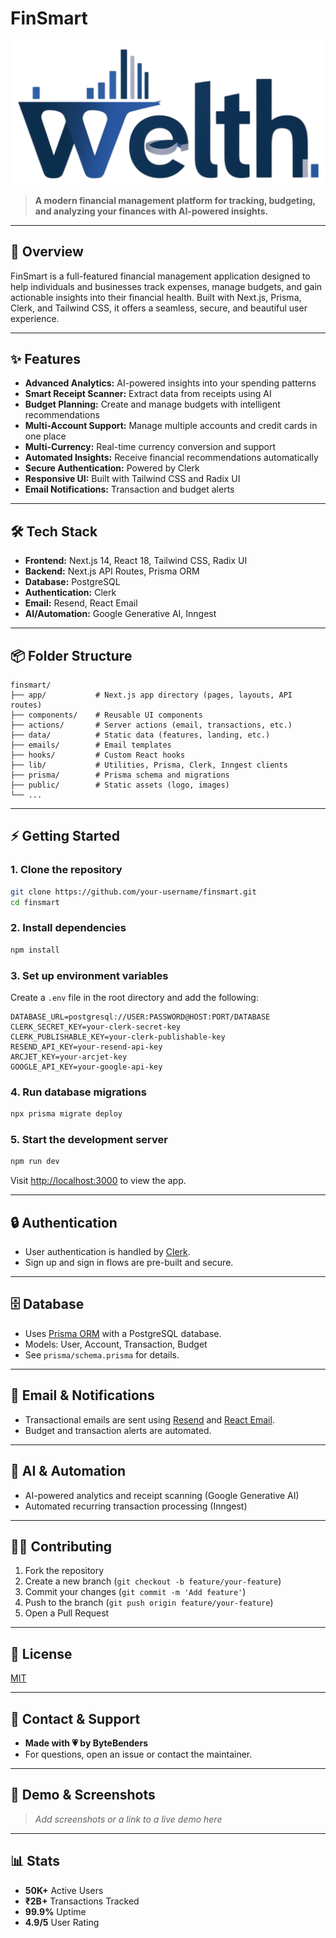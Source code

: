 ﻿# FinSmart

![FinSmart Banner](public/logo.png)

> **A modern financial management platform for tracking, budgeting, and analyzing your finances with AI-powered insights.**

---

## 🚀 Overview
FinSmart is a full-featured financial management application designed to help individuals and businesses track expenses, manage budgets, and gain actionable insights into their financial health. Built with Next.js, Prisma, Clerk, and Tailwind CSS, it offers a seamless, secure, and beautiful user experience.

---

## ✨ Features
- **Advanced Analytics:** AI-powered insights into your spending patterns
- **Smart Receipt Scanner:** Extract data from receipts using AI
- **Budget Planning:** Create and manage budgets with intelligent recommendations
- **Multi-Account Support:** Manage multiple accounts and credit cards in one place
- **Multi-Currency:** Real-time currency conversion and support
- **Automated Insights:** Receive financial recommendations automatically
- **Secure Authentication:** Powered by Clerk
- **Responsive UI:** Built with Tailwind CSS and Radix UI
- **Email Notifications:** Transaction and budget alerts

---

## 🛠️ Tech Stack
- **Frontend:** Next.js 14, React 18, Tailwind CSS, Radix UI
- **Backend:** Next.js API Routes, Prisma ORM
- **Database:** PostgreSQL
- **Authentication:** Clerk
- **Email:** Resend, React Email
- **AI/Automation:** Google Generative AI, Inngest

---

## 📦 Folder Structure
```
finsmart/
├── app/           # Next.js app directory (pages, layouts, API routes)
├── components/    # Reusable UI components
├── actions/       # Server actions (email, transactions, etc.)
├── data/          # Static data (features, landing, etc.)
├── emails/        # Email templates
├── hooks/         # Custom React hooks
├── lib/           # Utilities, Prisma, Clerk, Inngest clients
├── prisma/        # Prisma schema and migrations
├── public/        # Static assets (logo, images)
└── ...
```

---

## ⚡ Getting Started

### 1. **Clone the repository**
```bash
git clone https://github.com/your-username/finsmart.git
cd finsmart
```

### 2. **Install dependencies**
```bash
npm install
```

### 3. **Set up environment variables**
Create a `.env` file in the root directory and add the following:
```env
DATABASE_URL=postgresql://USER:PASSWORD@HOST:PORT/DATABASE
CLERK_SECRET_KEY=your-clerk-secret-key
CLERK_PUBLISHABLE_KEY=your-clerk-publishable-key
RESEND_API_KEY=your-resend-api-key
ARCJET_KEY=your-arcjet-key
GOOGLE_API_KEY=your-google-api-key
```

### 4. **Run database migrations**
```bash
npx prisma migrate deploy
```

### 5. **Start the development server**
```bash
npm run dev
```

Visit [http://localhost:3000](http://localhost:3000) to view the app.

---

## 🔒 Authentication
- User authentication is handled by [Clerk](https://clerk.com/).
- Sign up and sign in flows are pre-built and secure.

---

## 🗄️ Database
- Uses [Prisma ORM](https://www.prisma.io/) with a PostgreSQL database.
- Models: User, Account, Transaction, Budget
- See `prisma/schema.prisma` for details.

---

## 📧 Email & Notifications
- Transactional emails are sent using [Resend](https://resend.com/) and [React Email](https://react.email/).
- Budget and transaction alerts are automated.

---

## 🤖 AI & Automation
- AI-powered analytics and receipt scanning (Google Generative AI)
- Automated recurring transaction processing (Inngest)

---

## 🧑‍💻 Contributing
1. Fork the repository
2. Create a new branch (`git checkout -b feature/your-feature`)
3. Commit your changes (`git commit -m 'Add feature'`)
4. Push to the branch (`git push origin feature/your-feature`)
5. Open a Pull Request

---

## 📄 License
[MIT](LICENSE)

---

## 🙋 Contact & Support
- **Made with 💗 by ByteBenders**
- For questions, open an issue or contact the maintainer.

---

## 🌟 Demo & Screenshots
> _Add screenshots or a link to a live demo here_

---

## 📊 Stats
- **50K+** Active Users
- **₹2B+** Transactions Tracked
- **99.9%** Uptime
- **4.9/5** User Rating
